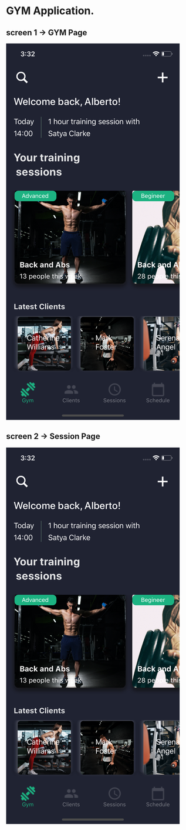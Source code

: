 # GYM Application.


## screen 1 -> GYM Page

<img src="https://raw.githubusercontent.com/mohamedhelmi70/gym-app/master/src/assets/screens/screen1.png?raw=true" />

## screen 2 -> Session Page

<img src="https://raw.githubusercontent.com/mohamedhelmi70/gym-app/master/src/assets/screens/screen1.png?raw=true" />